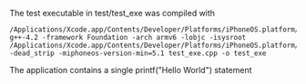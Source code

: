 The test executable in test/test_exe was compiled with

    /Applications/Xcode.app/Contents/Developer/Platforms/iPhoneOS.platform/Developer/usr/bin/llvm-g++-4.2 -framework Foundation -arch armv6 -lobjc -isysroot /Applications/Xcode.app/Contents/Developer/Platforms/iPhoneOS.platform/Developer/SDKs/iPhoneOS5.1.sdk -dead_strip -miphoneos-version-min=5.1 test_exe.cpp -o test_exe

The application contains a single printf("Hello World") statement
